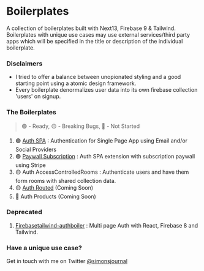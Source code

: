 # Boilerplates

A collection of boilerplates built with Next13, Firebase 9 & Tailwind. Boilerplates with unique use cases may use external services/third party apps which will be specified in the title or description of the individual boilerplate.

### Disclaimers

- I tried to offer a balance between unopionated styling and a good starting point using a atomic design framework.
- Every boilerplate denormalizes user data into its own firebase collection 'users' on signup.

### The Boilerplates 
> 🟢 - Ready, 🟡 - Breaking Bugs, 🔴 - Not Started

1. 🟢 [Auth SPA](https://github.com/simoncarriere/Auth-SPA-N13F9) : Authentication for Single Page App using Email and/or Social Providers
2. 🟢 [Paywall Subscription](https://github.com/simoncarriere/Paywall-subscription-N13F9) : Auth SPA extension with subscription paywall using Stripe
3. 🟡 Auth AccessControlledRooms : Authenticate users and have them form rooms with shared collection data.
4. 🟡 [Auth Routed](https://github.com/simoncarriere/Auth-Routed-N13F9) (Coming Soon)
5. 🔴 Auth Products (Coming Soon)

### Deprecated

1. [Firebasetailwind-authboiler](https://github.com/simoncarriere/firebasetailwind-authboiler) : Multi page Auth with React, Firebase 8 and Tailwind.

### Have a unique use case?

Get in touch with me on Twitter [@simonsjournal](https://twitter.com/simonsjournal)
